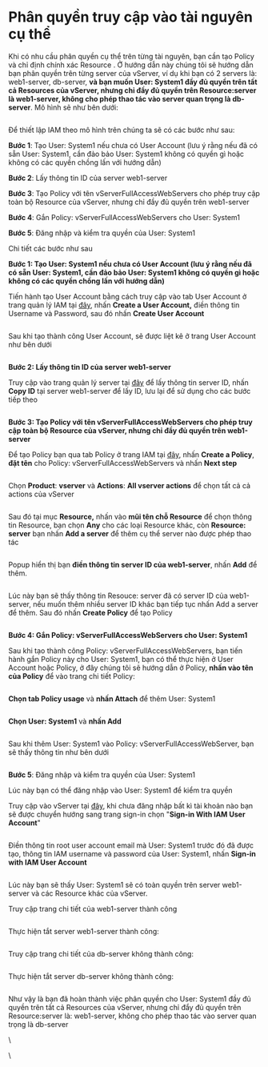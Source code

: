 # Phân quyền truy cập vào tài nguyên cụ thể

Khi có nhu cầu phân quyền cụ thể trên từng tài nguyên, bạn cần tạo Policy và chỉ định chính xác Resource . Ở hướng dẫn này chúng tôi sẽ hướng dẫn bạn phân quyền trên từng server của vServer, ví dụ khi bạn có 2 servers là: web1-server, db-server, **và bạn muốn User: System1 đầy đủ quyền trên tất cả Resources của vServer, nhưng chỉ đầy đủ quyền trên Resource:server là web1-server, không cho phép thao tác vào server quan trọng là db-server**. Mô hình sẽ như bên dưới:

<figure><img src="../../.gitbook/assets/iam-specific-resource.drawio.png" alt=""><figcaption></figcaption></figure>

Để thiết lập IAM theo mô hình trên chúng ta sẽ có các bước như sau:

**Bước 1**: Tạo User: System1 nếu chưa có User Account (lưu ý rằng nếu đã có sẵn User: System1, cần đảo bảo User: System1 không có quyền gì hoặc không có các quyền chồng lấn với hướng dẫn)

**Bước 2**: Lấy thông tin ID của server web1-server

**Bước 3**: Tạo Policy với tên vServerFullAccessWebServers cho phép truy cập toàn bộ Resource của vServer, nhưng chỉ đầy đủ quyền trên web1-server

**Bước 4**: Gắn Policy: vServerFullAccessWebServers cho User: System1

**Bước 5**: Đăng nhập và kiểm tra quyền của User: System1

Chi tiết các bước như sau

**Bước 1: Tạo User: System1 nếu chưa có User Account (lưu ý rằng nếu đã có sẵn User: System1, cần đảo bảo User: System1 không có quyền gì hoặc không có các quyền chồng lấn với hướng dẫn)**

Tiến hành tạo User Account bằng cách truy cập vào tab User Account ở trang quản lý IAM tại [đây](https://hcm-3.console.vngcloud.vn/iam/user-accounts), nhấn **Create a User Account,** điền thông tin Username và Password, sau đó nhấn **Create User Account**&#x20;

<figure><img src="../../.gitbook/assets/image2023-7-12_15-18-33.png" alt=""><figcaption></figcaption></figure>

Sau khi tạo thành công User Account, sẽ được liệt kê ở trang User Account như bên dưới

<figure><img src="../../.gitbook/assets/image2023-7-12_15-19-37.png" alt=""><figcaption></figcaption></figure>

**Bước 2: Lấy thông tin ID của server web1-server**

Truy cập vào trang quản lý server tại [đây](https://hcm-3.console.vngcloud.vn/vserver/v-server/cloud-server) để lấy thông tin server ID, nhấn **Copy ID** tại server web1-server để lấy ID, lưu lại để sử dụng cho các bước tiếp theo

<figure><img src="../../.gitbook/assets/image2023-7-12_16-25-13.png" alt=""><figcaption></figcaption></figure>

**Bước 3: Tạo Policy với tên vServerFullAccessWebServers cho phép truy cập toàn bộ Resource của vServer, nhưng chỉ đầy đủ quyền trên web1-server**

Để tạo Policy bạn qua tab Policy ở trang IAM tại [đây](https://hcm-3.console.vngcloud.vn/iam/policies), nhấn **Create a Policy**, **đặt tên** cho Policy: vServerFullAccessWebServers và nhấn **Next step**

<figure><img src="../../.gitbook/assets/image2023-7-12_15-22-45.png" alt=""><figcaption></figcaption></figure>

Chọn **Product**: **vserver** và **Actions**: **All vserver actions** để chọn tất cả cả actions của vServer

<figure><img src="../../.gitbook/assets/image2023-7-12_15-24-23.png" alt=""><figcaption></figcaption></figure>

Sau đó tại mục **Resource,** nhấn vào **mũi tên chỗ Resource** để chọn thông tin Resource, bạn chọn **Any** cho các loại Resource khác, còn **Resource: server** bạn nhấn **Add a server** để thêm cụ thể server nào được phép thao tác

<figure><img src="../../.gitbook/assets/image2023-7-12_15-36-37.png" alt=""><figcaption></figcaption></figure>

Popup hiển thị bạn **điền thông tin server ID của web1-server**, nhấn **Add** để thêm.

<figure><img src="../../.gitbook/assets/image2023-7-12_15-37-46.png" alt=""><figcaption></figcaption></figure>

Lúc này bạn sẽ thấy thông tin Resouce: server đã có server ID của web1-server, nếu muốn thêm nhiều server ID khác bạn tiếp tục nhấn Add a server để thêm. Sau đó nhấn **Create Policy** để tạo Policy

<figure><img src="../../.gitbook/assets/image2023-7-12_15-39-6.png" alt=""><figcaption></figcaption></figure>

**Bước 4: Gắn Policy: vServerFullAccessWebServers cho User: System1**

Sau khi tạo thành công Policy: vServerFullAccessWebServers, bạn tiến hành gắn Policy này cho User: System1, bạn có thể thực hiện ở User Account hoặc Policy, ở đây chúng tôi sẽ hướng dẫn ở Policy, **nhấn vào tên của Policy** để vào trang chi tiết Policy:

<figure><img src="../../.gitbook/assets/image2023-7-12_15-46-16.png" alt=""><figcaption></figcaption></figure>

**Chọn tab Policy usage** và **nhấn Attach** để thêm User: System1

<figure><img src="../../.gitbook/assets/image2023-7-12_15-46-46.png" alt=""><figcaption></figcaption></figure>

**Chọn User: System1** và **nhấn Add**

<figure><img src="../../.gitbook/assets/image2023-7-12_15-48-3.png" alt=""><figcaption></figcaption></figure>

Sau khi thêm User: System1 vào Policy: vServerFullAccessWebServer, bạn sẽ thấy thông tin như bên dưới

<figure><img src="../../.gitbook/assets/image2023-7-12_15-49-17.png" alt=""><figcaption></figcaption></figure>

**Bước 5**: Đăng nhập và kiểm tra quyền của User: System1

Lúc này bạn có thể đăng nhập vào User: System1 để kiểm tra quyền

Truy cập vào vServer tại [đây](https://hcm-3.console.vngcloud.vn/vserver/v-server/cloud-server), khi chưa đăng nhập bất kì tài khoản nào bạn sẽ được chuyển hướng sang trang sign-in chọn "**Sign-in With IAM User Account**"

<figure><img src="../../.gitbook/assets/image2023-7-12_13-48-49.png" alt=""><figcaption></figcaption></figure>

Điền thông tin root user account email mà User: System1 trước đó đã được tạo, thông tin IAM username và password của User: System1, nhấn **Sign-in with IAM User Account**

<figure><img src="../../.gitbook/assets/image2023-7-12_15-56-13.png" alt=""><figcaption></figcaption></figure>

Lúc này bạn sẽ thấy User: System1 sẽ có toàn quyền trên server web1-server và các Resource khác của vServer.

Truy cập trang chi tiết của web1-server thành công

<figure><img src="../../.gitbook/assets/image2023-7-12_15-58-35.png" alt=""><figcaption></figcaption></figure>

Thực hiện tắt server web1-server thành công:

<figure><img src="../../.gitbook/assets/image2023-7-12_15-59-35.png" alt=""><figcaption></figcaption></figure>

Truy cập trang chi tiết của db-server không thành công:

<figure><img src="../../.gitbook/assets/image2023-7-12_16-0-35 (1).png" alt=""><figcaption></figcaption></figure>

Thực hiện tắt server db-server không thành công:

<figure><img src="../../.gitbook/assets/image2023-7-12_16-1-28.png" alt=""><figcaption></figcaption></figure>

Như vậy là bạn đã hoàn thành việc phân quyền cho User: System1 đầy đủ quyền trên tất cả Resources của vServer, nhưng chỉ đẩy đủ quyền trên Resource:server là: web1-server, không cho phép thao tác vào server quan trọng là db-server

\


\
